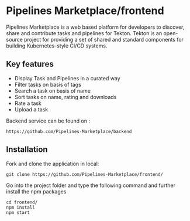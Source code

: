 # Pipelines Marketplace/frontend 
Pipelines Marketplace is a web based platform for developers to discover, share and contribute tasks and pipelines for Tekton. Tekton is an open-source project for providing a set of shared and standard components for building Kubernetes-style CI/CD systems.

## Key features
* Display Task and Pipelines in a curated way
* Filter tasks on basis of tags
* Search a task on basis of name
* Sort tasks on name, rating and downloads
* Rate a task
* Upload a task

Backend service can be found on : 
```
https://github.com/Pipelines-Marketplace/backend
```

## Installation
Fork and clone the application in local:
```
git clone https://github.com/Pipelines-Marketplace/frontend/
```

Go into the project folder and type the following command and further install the npm packages

```
cd frontend/
npm install
npm start
```
